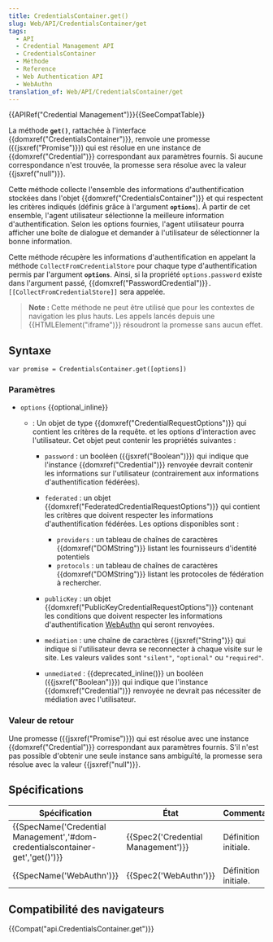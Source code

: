 ```yaml
---
title: CredentialsContainer.get()
slug: Web/API/CredentialsContainer/get
tags:
  - API
  - Credential Management API
  - CredentialsContainer
  - Méthode
  - Reference
  - Web Authentication API
  - WebAuthn
translation_of: Web/API/CredentialsContainer/get
---
```

{{APIRef("Credential Management")}}{{SeeCompatTable}}

La méthode **`get()`**, rattachée à l'interface {{domxref("CredentialsContainer")}}, renvoie une promesse ({{jsxref("Promise")}}) qui est résolue en une instance de {{domxref("Credential")}} correspondant aux paramètres fournis. Si aucune correspondance n'est trouvée, la promesse sera résolue avec la valeur {{jsxref("null")}}.

Cette méthode collecte l'ensemble des informations d'authentification stockées dans l'objet {{domxref("CredentialsContainer")}} et qui respectent les critères indiqués (définis grâce à l'argument **`options`**). À partir de cet ensemble, l'agent utilisateur sélectionne la meilleure information d'authentification. Selon les options fournies, l'agent utilisateur pourra afficher une boîte de dialogue et demander à l'utilisateur de sélectionner la bonne information.

Cette méthode récupère les informations d'authentification en appelant la méthode `CollectFromCredentialStore` pour chaque type d'authentification permis par l'argument **`options`**. Ainsi, si la propriété `options.password` existe dans l'argument passé, {{domxref("PasswordCredential")}}`.[[CollectFromCredentialStore]]` sera appelée.

> **Note :** Cette méthode ne peut être utilisé que pour les contextes de navigation les plus hauts. Les appels lancés depuis une {{HTMLElement("iframe")}} résoudront la promesse sans aucun effet.

## Syntaxe

    var promise = CredentialsContainer.get([options])

### Paramètres

- `options` {{optional_inline}}

  - : Un objet de type {{domxref("CredentialRequestOptions")}} qui contient les critères de la requête. et les options d'interaction avec l'utilisateur. Cet objet peut contenir les propriétés suivantes :

    - `password` : un booléen ({{jsxref("Boolean")}}) qui indique que l'instance {{domxref("Credential")}} renvoyée devrait contenir les informations sur l'utilisateur (contrairement aux informations d'authentification fédérées).
    - `federated` : un objet {{domxref("FederatedCredentialRequestOptions")}} qui contient les critères que doivent respecter les informations d'authentification fédérées. Les options disponibles sont :

      - `providers` : un tableau de chaînes de caractères {{domxref("DOMString")}} listant les fournisseurs d'identité potentiels
      - `protocols` : un tableau de chaînes de caractères {{domxref("DOMString")}} listant les protocoles de fédération à rechercher.

    - `publicKey` : un objet {{domxref("PublicKeyCredentialRequestOptions")}} contenant les conditions que doivent respecter les informations d'authentification [WebAuthn](/fr/docs/Web/API/Web_Authentication_API) qui seront renvoyées.
    - `mediation` : une chaîne de caractères {{jsxref("String")}} qui indique si l'utilisateur devra se reconnecter à chaque visite sur le site. Les valeurs valides sont `"silent"`, `"optional"` ou `"required"`.
    - `unmediated` : {{deprecated_inline()}} un booléen ({{jsxref("Boolean")}}) qui indique que l'instance {{domxref("Credential")}} renvoyée ne devrait pas nécessiter de médiation avec l'utilisateur.

### Valeur de retour

Une promesse ({{jsxref("Promise")}}) qui est résolue avec une instance {{domxref("Credential")}} correspondant aux paramètres fournis. S'il n'est pas possible d'obtenir une seule instance sans ambiguïté, la promesse sera résolue avec la valeur {{jsxref("null")}}.

## Spécifications

| Spécification                                                                                            | État                                         | Commentaires         |
| -------------------------------------------------------------------------------------------------------- | -------------------------------------------- | -------------------- |
| {{SpecName('Credential Management','#dom-credentialscontainer-get','get()')}} | {{Spec2('Credential Management')}} | Définition initiale. |
| {{SpecName('WebAuthn')}}                                                                         | {{Spec2('WebAuthn')}}                 | Définition initiale. |

## Compatibilité des navigateurs

{{Compat("api.CredentialsContainer.get")}}

